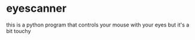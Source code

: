 # eyescanner
this is a python program that  controls your mouse with your eyes but it's a bit touchy
